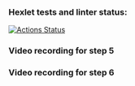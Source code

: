 ### Hexlet tests and linter status:
[![Actions Status](https://github.com/ivan24/python-project-lvl1/workflows/hexlet-check/badge.svg)](https://github.com/ivan24/python-project-lvl1/actions)

### Video recording for step 5 
[//]: # (View the recording at:)
[//]: # (    https://asciinema.org/a/lxIfq92u77hL87ebo8Q6AOUXu)

### Video recording for step 6
[//]: # ( https://asciinema.org/a/vuqZluTs3kUtyuFrlGBnsPLD7)